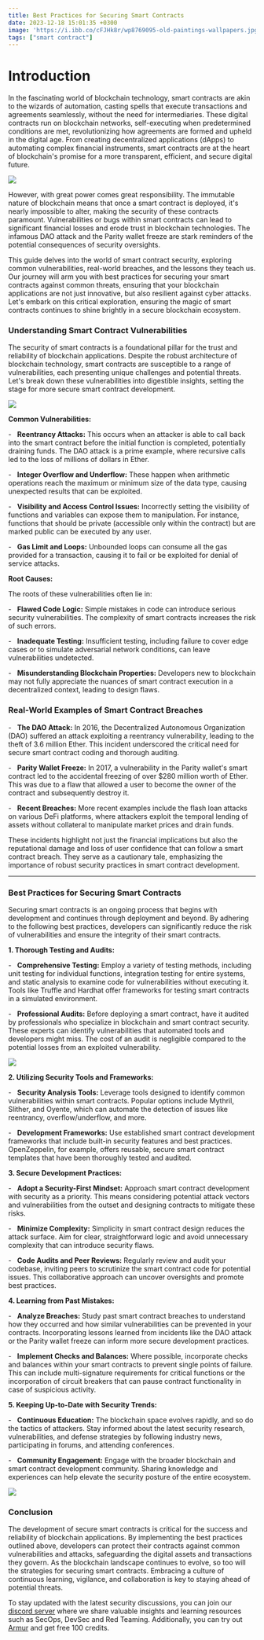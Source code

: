 ```yaml
---
title: Best Practices for Securing Smart Contracts
date: 2023-12-18 15:01:35 +0300
image: 'https://i.ibb.co/cFJHk8r/wp8769095-old-paintings-wallpapers.jpg'
tags: ["smart contract"]
---
```


# Introduction

In the fascinating world of blockchain technology, smart contracts are akin to the wizards of automation, casting spells that execute transactions and agreements seamlessly, without the need for intermediaries. These digital contracts run on blockchain networks, self-executing when predetermined conditions are met, revolutionizing how agreements are formed and upheld in the digital age. From creating decentralized applications (dApps) to automating complex financial instruments, smart contracts are at the heart of blockchain's promise for a more transparent, efficient, and secure digital future.


![](https://substackcdn.com/image/fetch/w_1456,c_limit,f_auto,q_auto:good,fl_progressive:steep/https%3A%2F%2Fsubstack-post-media.s3.amazonaws.com%2Fpublic%2Fimages%2F26204875-0b91-4c1a-a96c-05d92fdd4276_474x266.jpeg)


However, with great power comes great responsibility. The immutable nature of blockchain means that once a smart contract is deployed, it's nearly impossible to alter, making the security of these contracts paramount. Vulnerabilities or bugs within smart contracts can lead to significant financial losses and erode trust in blockchain technologies. The infamous DAO attack and the Parity wallet freeze are stark reminders of the potential consequences of security oversights.

This guide delves into the world of smart contract security, exploring common vulnerabilities, real-world breaches, and the lessons they teach us. Our journey will arm you with best practices for securing your smart contracts against common threats, ensuring that your blockchain applications are not just innovative, but also resilient against cyber attacks. Let's embark on this critical exploration, ensuring the magic of smart contracts continues to shine brightly in a secure blockchain ecosystem.


### Understanding Smart Contract Vulnerabilities

The security of smart contracts is a foundational pillar for the trust and reliability of blockchain applications. Despite the robust architecture of blockchain technology, smart contracts are susceptible to a range of vulnerabilities, each presenting unique challenges and potential threats. Let's break down these vulnerabilities into digestible insights, setting the stage for more secure smart contract development.

![](https://substackcdn.com/image/fetch/w_1456,c_limit,f_auto,q_auto:good,fl_progressive:steep/https%3A%2F%2Fsubstack-post-media.s3.amazonaws.com%2Fpublic%2Fimages%2Fc23630e1-4cde-4207-ba6f-0adb92872d87_474x237.jpeg)

**Common Vulnerabilities:**

-   **Reentrancy Attacks:** This occurs when an attacker is able to call back into the smart contract before the initial function is completed, potentially draining funds. The DAO attack is a prime example, where recursive calls led to the loss of millions of dollars in Ether.

-   **Integer Overflow and Underflow:** These happen when arithmetic operations reach the maximum or minimum size of the data type, causing unexpected results that can be exploited.

-   **Visibility and Access Control Issues:** Incorrectly setting the visibility of functions and variables can expose them to manipulation. For instance, functions that should be private (accessible only within the contract) but are marked public can be executed by any user.

-   **Gas Limit and Loops:** Unbounded loops can consume all the gas provided for a transaction, causing it to fail or be exploited for denial of service attacks.

**Root Causes:**

The roots of these vulnerabilities often lie in:

-   **Flawed Code Logic:** Simple mistakes in code can introduce serious security vulnerabilities. The complexity of smart contracts increases the risk of such errors.

-   **Inadequate Testing:** Insufficient testing, including failure to cover edge cases or to simulate adversarial network conditions, can leave vulnerabilities undetected.

-   **Misunderstanding Blockchain Properties:** Developers new to blockchain may not fully appreciate the nuances of smart contract execution in a decentralized context, leading to design flaws.

### Real-World Examples of Smart Contract Breaches

-   **The DAO Attack:** In 2016, the Decentralized Autonomous Organization (DAO) suffered an attack exploiting a reentrancy vulnerability, leading to the theft of 3.6 million Ether. This incident underscored the critical need for secure smart contract coding and thorough auditing.

-   **Parity Wallet Freeze:** In 2017, a vulnerability in the Parity wallet's smart contract led to the accidental freezing of over $280 million worth of Ether. This was due to a flaw that allowed a user to become the owner of the contract and subsequently destroy it.

-   **Recent Breaches:** More recent examples include the flash loan attacks on various DeFi platforms, where attackers exploit the temporal lending of assets without collateral to manipulate market prices and drain funds.

These incidents highlight not just the financial implications but also the reputational damage and loss of user confidence that can follow a smart contract breach. They serve as a cautionary tale, emphasizing the importance of robust security practices in smart contract development.

* * * * *

### Best Practices for Securing Smart Contracts

Securing smart contracts is an ongoing process that begins with development and continues through deployment and beyond. By adhering to the following best practices, developers can significantly reduce the risk of vulnerabilities and ensure the integrity of their smart contracts.

**1. Thorough Testing and Audits:**

-   **Comprehensive Testing:** Employ a variety of testing methods, including unit testing for individual functions, integration testing for entire systems, and static analysis to examine code for vulnerabilities without executing it. Tools like Truffle and Hardhat offer frameworks for testing smart contracts in a simulated environment.

-   **Professional Audits:** Before deploying a smart contract, have it audited by professionals who specialize in blockchain and smart contract security. These experts can identify vulnerabilities that automated tools and developers might miss. The cost of an audit is negligible compared to the potential losses from an exploited vulnerability.

![](https://substackcdn.com/image/fetch/w_1456,c_limit,f_auto,q_auto:good,fl_progressive:steep/https%3A%2F%2Fsubstack-post-media.s3.amazonaws.com%2Fpublic%2Fimages%2Fdaac9f19-5975-48fd-b061-0a217a8c3a62_474x316.jpeg)


**2. Utilizing Security Tools and Frameworks:**

-   **Security Analysis Tools:** Leverage tools designed to identify common vulnerabilities within smart contracts. Popular options include Mythril, Slither, and Oyente, which can automate the detection of issues like reentrancy, overflow/underflow, and more.

-   **Development Frameworks:** Use established smart contract development frameworks that include built-in security features and best practices. OpenZeppelin, for example, offers reusable, secure smart contract templates that have been thoroughly tested and audited.

**3. Secure Development Practices:**

-   **Adopt a Security-First Mindset:** Approach smart contract development with security as a priority. This means considering potential attack vectors and vulnerabilities from the outset and designing contracts to mitigate these risks.

-   **Minimize Complexity:** Simplicity in smart contract design reduces the attack surface. Aim for clear, straightforward logic and avoid unnecessary complexity that can introduce security flaws.

-   **Code Audits and Peer Reviews:** Regularly review and audit your codebase, inviting peers to scrutinize the smart contract code for potential issues. This collaborative approach can uncover oversights and promote best practices.

**4. Learning from Past Mistakes:**

-   **Analyze Breaches:** Study past smart contract breaches to understand how they occurred and how similar vulnerabilities can be prevented in your contracts. Incorporating lessons learned from incidents like the DAO attack or the Parity wallet freeze can inform more secure development practices.

-   **Implement Checks and Balances:** Where possible, incorporate checks and balances within your smart contracts to prevent single points of failure. This can include multi-signature requirements for critical functions or the incorporation of circuit breakers that can pause contract functionality in case of suspicious activity.

**5. Keeping Up-to-Date with Security Trends:**

-   **Continuous Education:** The blockchain space evolves rapidly, and so do the tactics of attackers. Stay informed about the latest security research, vulnerabilities, and defense strategies by following industry news, participating in forums, and attending conferences.

-   **Community Engagement:** Engage with the broader blockchain and smart contract development community. Sharing knowledge and experiences can help elevate the security posture of the entire ecosystem.


![](https://substackcdn.com/image/fetch/w_1456,c_limit,f_auto,q_auto:good,fl_progressive:steep/https%3A%2F%2Fsubstack-post-media.s3.amazonaws.com%2Fpublic%2Fimages%2F8dfa8253-72ee-4a23-bdbc-35d9c7a638d6_474x271.jpeg)


### Conclusion

The development of secure smart contracts is critical for the success and reliability of blockchain applications. By implementing the best practices outlined above, developers can protect their contracts against common vulnerabilities and attacks, safeguarding the digital assets and transactions they govern. As the blockchain landscape continues to evolve, so too will the strategies for securing smart contracts. Embracing a culture of continuous learning, vigilance, and collaboration is key to staying ahead of potential threats.

To stay updated with the latest security discussions, you can join our [discord server](https://discord.com/invite/qGMMmgFnZD) where we share valuable insights and learning resources such as SecOps, DevSec and Red Teaming. Additionally, you can try out [Armur](https://armur.ai) and get free 100 credits.